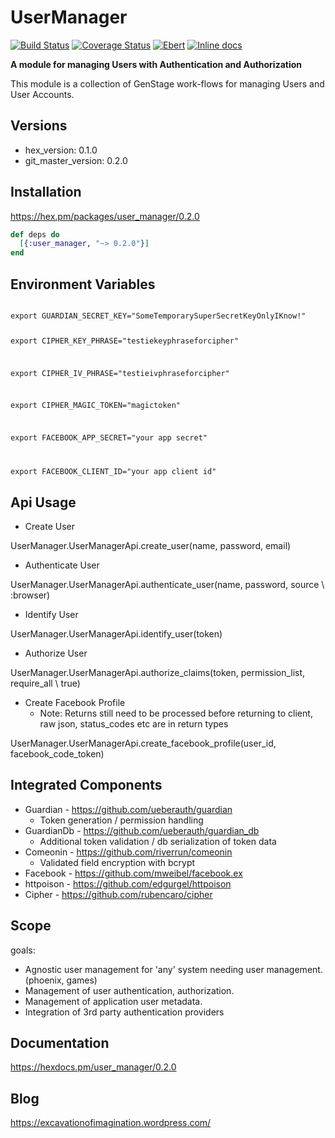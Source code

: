 # UserManager

[![Build Status](https://travis-ci.org/Alezrik/user_manager.svg?branch=master)](https://travis-ci.org/Alezrik/user_manager)
[![Coverage Status](https://coveralls.io/repos/github/Alezrik/user_manager/badge.svg?branch=master)](https://coveralls.io/github/Alezrik/user_manager?branch=master)
[![Ebert](https://ebertapp.io/github/Alezrik/user_manager.svg)](https://ebertapp.io/github/Alezrik/user_manager)
[![Inline docs](http://inch-ci.org/github/Alezrik/user_manager.svg?branch=master)](http://inch-ci.org/github/Alezrik/user_manager)

**A module for managing Users with Authentication and Authorization**

This module is a collection of GenStage work-flows for managing Users and User Accounts.

## Versions
* hex_version: 0.1.0
* git_master_version: 0.2.0

## Installation

https://hex.pm/packages/user_manager/0.2.0

```elixir
def deps do
  [{:user_manager, "~> 0.2.0"}]
end
```

## Environment Variables

<code>
export GUARDIAN_SECRET_KEY="SomeTemporarySuperSecretKeyOnlyIKnow!"

export CIPHER_KEY_PHRASE="testiekeyphraseforcipher"

export CIPHER_IV_PHRASE="testieivphraseforcipher" 

export CIPHER_MAGIC_TOKEN="magictoken" 

export FACEBOOK_APP_SECRET="your app secret"

export FACEBOOK_CLIENT_ID="your app client id"
</code>

## Api Usage

* Create User

UserManager.UserManagerApi.create_user(name, password, email)

* Authenticate User

UserManager.UserManagerApi.authenticate_user(name, password, source \\ :browser)

* Identify User

UserManager.UserManagerApi.identify_user(token)

* Authorize User

UserManager.UserManagerApi.authorize_claims(token, permission_list, require_all \\ true) 

* Create Facebook Profile
   * Note: Returns still need to be processed before returning to client, raw json, status_codes etc are in return types

UserManager.UserManagerApi.create_facebook_profile(user_id, facebook_code_token)



## Integrated Components
* Guardian - https://github.com/ueberauth/guardian
  * Token generation / permission handling
* GuardianDb - https://github.com/ueberauth/guardian_db
  * Additional token validation / db serialization of token data
* Comeonin - https://github.com/riverrun/comeonin
  * Validated field encryption with bcrypt
* Facebook - https://github.com/mweibel/facebook.ex
* httpoison - https://github.com/edgurgel/httpoison
* Cipher - https://github.com/rubencaro/cipher

## Scope

goals:
* Agnostic user management for 'any' system needing user management. (phoenix, games)
* Management of user authentication, authorization.
* Management of application user metadata.
* Integration of 3rd party authentication providers

## Documentation

https://hexdocs.pm/user_manager/0.2.0

## Blog
https://excavationofimagination.wordpress.com/
